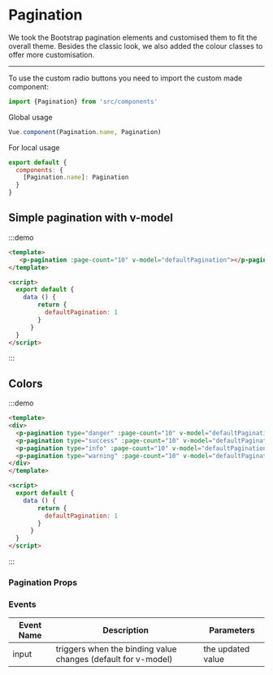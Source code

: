 # Pagination

We took the Bootstrap pagination elements and customised them to fit the overall theme.
Besides the classic look, we also added the colour classes to offer more customisation.

<hr>
To use the custom radio buttons you need to import the custom made component:

```js
import {Pagination} from 'src/components'
```

Global usage

```js
Vue.component(Pagination.name, Pagination)
```

For local usage

```js
export default {
  components: {
    [Pagination.name]: Pagination
  }
}
```

## Simple pagination with v-model

:::demo
```html
<template>
   <p-pagination :page-count="10" v-model="defaultPagination"></p-pagination>
</template>

<script>
  export default {
    data () {
        return {
          defaultPagination: 1
        }
      }
  }
</script>
```
:::

## Colors

:::demo
```html
<template>
<div>
  <p-pagination type="danger" :page-count="10" v-model="defaultPagination"></p-pagination>
  <p-pagination type="success" :page-count="10" v-model="defaultPagination"></p-pagination>
  <p-pagination type="info" :page-count="10" v-model="defaultPagination"></p-pagination>
  <p-pagination type="warning" :page-count="10" v-model="defaultPagination"></p-pagination>
</div>
</template>

<script>
  export default {
    data () {
        return {
          defaultPagination: 1
        }
      }
  }
</script>
```
:::

### Pagination Props
<props-table component-name="p-pagination"/>

### Events
| Event Name | Description | Parameters |
|---------- |-------- |---------- |
| input  | triggers when the binding value changes (default for v-model) | the updated value |

<script>
  module.exports = {
     data () {
      return {
        defaultPagination: 1
      }
    }
  }
</script>
